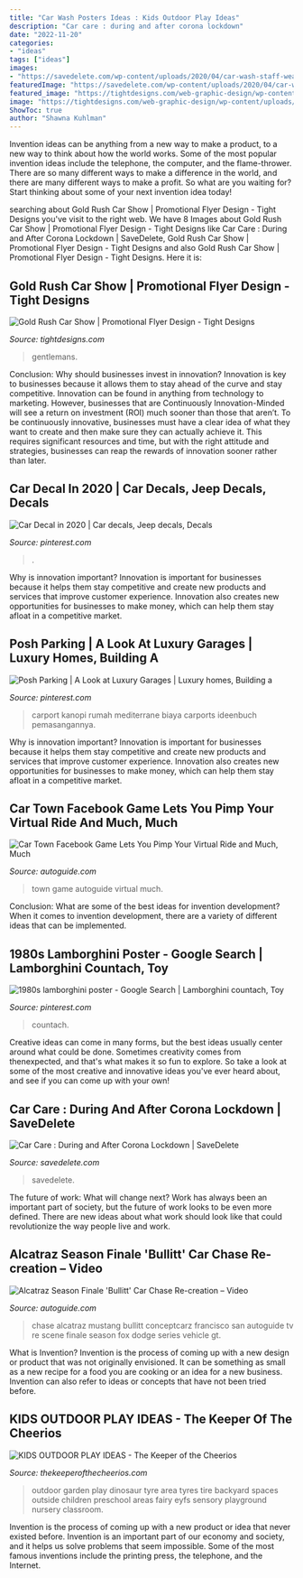 ```yaml
---
title: "Car Wash Posters Ideas : Kids Outdoor Play Ideas"
description: "Car care : during and after corona lockdown"
date: "2022-11-20"
categories:
- "ideas"
tags: ["ideas"]
images:
- "https://savedelete.com/wp-content/uploads/2020/04/car-wash-staff-wearing-blue-rubber-gloves-using-a-sponge-moistened-with-soap-and-water-to-clean-the_t20_B8VwmO-scaled.jpg"
featuredImage: "https://savedelete.com/wp-content/uploads/2020/04/car-wash-staff-wearing-blue-rubber-gloves-using-a-sponge-moistened-with-soap-and-water-to-clean-the_t20_B8VwmO-scaled.jpg"
featured_image: "https://tightdesigns.com/web-graphic-design/wp-content/uploads/2011/04/flyer-22.jpg"
image: "https://tightdesigns.com/web-graphic-design/wp-content/uploads/2011/04/flyer-22.jpg"
ShowToc: true
author: "Shawna Kuhlman"
---
```



Invention ideas can be anything from a new way to make a product, to a new way to think about how the world works. Some of the most popular invention ideas include the telephone, the computer, and the flame-thrower. There are so many different ways to make a difference in the world, and there are many different ways to make a profit. So what are you waiting for? Start thinking about some of your next invention idea today!

	

		
searching about Gold Rush Car Show | Promotional Flyer Design - Tight Designs you've visit to the right web. We have 8 Images about Gold Rush Car Show | Promotional Flyer Design - Tight Designs like Car Care : During and After Corona Lockdown | SaveDelete, Gold Rush Car Show | Promotional Flyer Design - Tight Designs and also Gold Rush Car Show | Promotional Flyer Design - Tight Designs. Here it is:
		
    
## Gold Rush Car Show | Promotional Flyer Design - Tight Designs

<img loading=lazy src="https://tightdesigns.com/web-graphic-design/wp-content/uploads/2011/04/flyer-22.jpg" onerror="this.onerror=null;this.src='https://tse1.mm.bing.net/th?id=OIP.CSdw3PUlqRh0dM7X2tQfUQHaLH&amp;pid=15.1';" alt="Gold Rush Car Show | Promotional Flyer Design - Tight Designs">

_Source: tightdesigns.com_

>gentlemans. 

	

Conclusion: Why should businesses invest in innovation?
Innovation is key to businesses because it allows them to stay ahead of the curve and stay competitive. Innovation can be found in anything from technology to marketing. However, businesses that are Continuously Innovation-Minded will see a return on investment (ROI) much sooner than those that aren’t. To be continuously innovative, businesses must have a clear idea of what they want to create and then make sure they can actually achieve it. This requires significant resources and time, but with the right attitude and strategies, businesses can reap the rewards of innovation sooner rather than later.

    
## Car Decal In 2020 | Car Decals, Jeep Decals, Decals

<img loading=lazy src="https://i.pinimg.com/736x/54/f9/9d/54f99dbdbee57f0c0bec4ba46ffb0d0d.jpg" onerror="this.onerror=null;this.src='https://tse4.mm.bing.net/th?id=OIP.StKMdGqmOQ_0nvicWVw3tgHaJ3&amp;pid=15.1';" alt="Car Decal in 2020 | Car decals, Jeep decals, Decals">

_Source: pinterest.com_

>. 

	

Why is innovation important?
Innovation is important for businesses because it helps them stay competitive and create new products and services that improve customer experience. Innovation also creates new opportunities for businesses to make money, which can help them stay afloat in a competitive market.

    
## Posh Parking | A Look At Luxury Garages | Luxury Homes, Building A

<img loading=lazy src="https://i.pinimg.com/736x/51/dc/42/51dc42c8312027bd97dc3877e6d544ed.jpg" onerror="this.onerror=null;this.src='https://tse4.mm.bing.net/th?id=OIP.UexPQ38qIObHaf1dJjM40wHaE8&amp;pid=15.1';" alt="Posh Parking | A Look at Luxury Garages | Luxury homes, Building a">

_Source: pinterest.com_

>carport kanopi rumah mediterrane biaya carports ideenbuch pemasangannya. 

	

Why is innovation important?
Innovation is important for businesses because it helps them stay competitive and create new products and services that improve customer experience. Innovation also creates new opportunities for businesses to make money, which can help them stay afloat in a competitive market.

    
## Car Town Facebook Game Lets You Pimp Your Virtual Ride And Much, Much

<img loading=lazy src="https://www.autoguide.com/auto-news/wp-content/uploads/2010/08/facebook-car-town-game.jpg" onerror="this.onerror=null;this.src='https://tse2.mm.bing.net/th?id=OIP.eua_uJIGH_YwIrUW6gi20QHaEn&amp;pid=15.1';" alt="Car Town Facebook Game Lets You Pimp Your Virtual Ride and Much, Much">

_Source: autoguide.com_

>town game autoguide virtual much. 

	

Conclusion: What are some of the best ideas for invention development?
When it comes to invention development, there are a variety of different ideas that can be implemented.

    
## 1980s Lamborghini Poster - Google Search | Lamborghini Countach, Toy

<img loading=lazy src="https://i.pinimg.com/736x/0d/4e/48/0d4e48dcd2a3340bca88a67248879866.jpg" onerror="this.onerror=null;this.src='https://tse2.mm.bing.net/th?id=OIP.KXUb2LkcI_SPA4yQa4ERkAAAAA&amp;pid=15.1';" alt="1980s lamborghini poster - Google Search | Lamborghini countach, Toy">

_Source: pinterest.com_

>countach. 

	

Creative ideas can come in many forms, but the best ideas usually center around what could be done. Sometimes creativity comes from thenexpected, and that's what makes it so fun to explore. So take a look at some of the most creative and innovative ideas you've ever heard about, and see if you can come up with your own!

    
## Car Care : During And After Corona Lockdown | SaveDelete

<img loading=lazy src="https://savedelete.com/wp-content/uploads/2020/04/car-wash-staff-wearing-blue-rubber-gloves-using-a-sponge-moistened-with-soap-and-water-to-clean-the_t20_B8VwmO-scaled.jpg" onerror="this.onerror=null;this.src='https://tse3.mm.bing.net/th?id=OIP.9k9hdTFIYZ-xawdLbpApqgHaE7&amp;pid=15.1';" alt="Car Care : During and After Corona Lockdown | SaveDelete">

_Source: savedelete.com_

>savedelete. 

	

The future of work: What will change next?
Work has always been an important part of society, but the future of work looks to be even more defined. There are new ideas about what work should look like that could revolutionize the way people live and work.

    
## Alcatraz Season Finale &#039;Bullitt&#039; Car Chase Re-creation – Video

<img loading=lazy src="https://www.autoguide.com/auto-news/wp-content/uploads/2012/03/no-subject-1.jpg" onerror="this.onerror=null;this.src='https://tse2.mm.bing.net/th?id=OIP.Trx7dg6dWglVu3MaJVJx6wHaE7&amp;pid=15.1';" alt="Alcatraz Season Finale &#039;Bullitt&#039; Car Chase Re-creation – Video">

_Source: autoguide.com_

>chase alcatraz mustang bullitt conceptcarz francisco san autoguide tv re scene finale season fox dodge series vehicle gt. 

	

What is Invention?
Invention is the process of coming up with a new design or product that was not originally envisioned. It can be something as small as a new recipe for a food you are cooking or an idea for a new business. Invention can also refer to ideas or concepts that have not been tried before.

    
## KIDS OUTDOOR PLAY IDEAS - The Keeper Of The Cheerios

<img loading=lazy src="http://www.thekeeperofthecheerios.com/wp-content/uploads/2017/03/7cce6ab284fa50e120a21860c50c6a3c.jpg" onerror="this.onerror=null;this.src='https://tse1.mm.bing.net/th?id=OIP.uN8mkcB9LSNFwfFsOOONggHaL2&amp;pid=15.1';" alt="KIDS OUTDOOR PLAY IDEAS - The Keeper of the Cheerios">

_Source: thekeeperofthecheerios.com_

>outdoor garden play dinosaur tyre area tyres tire backyard spaces outside children preschool areas fairy eyfs sensory playground nursery classroom. 

	

Invention is the process of coming up with a new product or idea that never existed before. Invention is an important part of our economy and society, and it helps us solve problems that seem impossible. Some of the most famous inventions include the printing press, the telephone, and the Internet.

